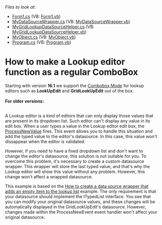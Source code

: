 <!-- default file list -->
*Files to look at*:

* [Form1.cs](./CS/Form1.cs) (VB: [Form1.vb](./VB/Form1.vb))
* [MyDataSourceWrapper.cs](./CS/MyDataSourceWrapper/MyDataSourceWrapper.cs) (VB: [MyDataSourceWrapper.vb](./VB/MyDataSourceWrapper/MyDataSourceWrapper.vb))
* [MyGridLookupDataSourceHelper.cs](./CS/MyDataSourceWrapper/MyGridLookupDataSourceHelper.cs) (VB: [MyGridLookupDataSourceHelper.vb](./VB/MyDataSourceWrapper/MyGridLookupDataSourceHelper.vb))
* [MyObject.cs](./CS/MyDataSourceWrapper/MyObject.cs) (VB: [MyObject.vb](./VB/MyDataSourceWrapper/MyObject.vb))
* [Program.cs](./CS/Program.cs) (VB: [Program.vb](./VB/Program.vb))
<!-- default file list end -->
# How to make a Lookup editor function as a regular ComboBox


<p>Starting with version <strong>16.1</strong> we support the <a href="https://documentation.devexpress.com/WindowsForms/116019/Controls-and-Libraries/Editors-and-Simple-Controls/Lookup-Editors/Combobox-Mode-Allow-Entering-New-Values">Combobox Mode</a> for lookup editors such as <strong>LookUpEdit</strong> and <strong>GridLookUpEdit</strong> out of the box. <br><br><strong>For older versions:</strong></p>
<p><br>A Lookup editor is a kind of editors that can only display those values that are present in its dropdown list. Such editor can't display any value in its edit box. When a user types a value in the Lookup editor edit box, the <a href="http://documentation.devexpress.com/#WindowsForms/DevExpressXtraEditorsLookUpEditBase_ProcessNewValuetopic">ProcessNewValue</a> fires. This event allows you to handle this situation and add the typed value to the editor's datasource. In this case, this value won't dissappear when the editor is validated.</p>
<p>However, if you need to have a fixed dropdown list and don't want to change the editor's datasource, this solution is not suitable for you. To overcome this problem, it's necessary to create a custom datasource wrapper. This wrapper will store the last typed value, and that's why the Lookup editor will show this value without any problem. However, this change won't affect a wrapped datasource.</p>
<p>This example is based on the <a href="https://www.devexpress.com/Support/Center/p/E1180">How to create a data source wrapper that adds an empty item to the lookup list</a> example. The only requirement is that your datasource should implement the ITypedList interface. You see that you can modify your original datasource values, and these changes will be automatically displayed in the GridLookUpEdit's datasource. However, changes made within the ProcessNewEvent event handler won't affect your original datasource.</p>

<br/>


